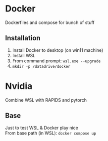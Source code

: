 # Docker
Dockerfiles and compose for bunch of stuff
## Installation
1. Install Docker to desktop (on win11 machine)
2. Install WSL
3. From command prompt: `wsl.exe --upgrade`
4. `mkdir -p /datadrive/docker`
# Nvidia
Combine WSL with RAPIDS and pytorch
## Base
Just to test WSL & Docker play nice  
From base path (in WSL): `docker compose up`
